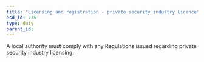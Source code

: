 ```yaml
---
title: "Licensing and registration - private security industry licence"
esd_id: 735
type: duty
parent_id:  
---
```


A local authority must comply with any Regulations issued regarding private security industry licensing.

